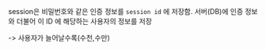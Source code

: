 
session은 비밀번호와 같은 인증 정보를 `session id` 에 저장함. 서버(DB)에 인증 정보와 더불어 이 ID 에 해당하는 사용자의 정보를 저장 

-> 사용자가 늘어날수록(수천,수만) 